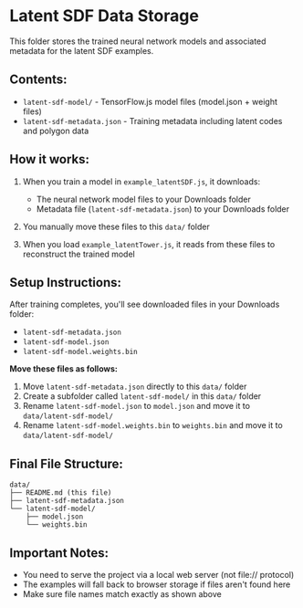 # Latent SDF Data Storage

This folder stores the trained neural network models and associated metadata for the latent SDF examples.

## Contents:
- `latent-sdf-model/` - TensorFlow.js model files (model.json + weight files)
- `latent-sdf-metadata.json` - Training metadata including latent codes and polygon data

## How it works:
1. When you train a model in `example_latentSDF.js`, it downloads:
   - The neural network model files to your Downloads folder
   - Metadata file (`latent-sdf-metadata.json`) to your Downloads folder
   
2. You manually move these files to this `data/` folder

3. When you load `example_latentTower.js`, it reads from these files to reconstruct the trained model

## Setup Instructions:
After training completes, you'll see downloaded files in your Downloads folder:
- `latent-sdf-metadata.json`
- `latent-sdf-model.json` 
- `latent-sdf-model.weights.bin`

**Move these files as follows:**
1. Move `latent-sdf-metadata.json` directly to this `data/` folder
2. Create a subfolder called `latent-sdf-model/` in this `data/` folder
3. Rename `latent-sdf-model.json` to `model.json` and move it to `data/latent-sdf-model/`
4. Rename `latent-sdf-model.weights.bin` to `weights.bin` and move it to `data/latent-sdf-model/`

## Final File Structure:
```
data/
├── README.md (this file)
├── latent-sdf-metadata.json
└── latent-sdf-model/
    ├── model.json
    └── weights.bin
```

## Important Notes:
- You need to serve the project via a local web server (not file:// protocol)
- The examples will fall back to browser storage if files aren't found here
- Make sure file names match exactly as shown above